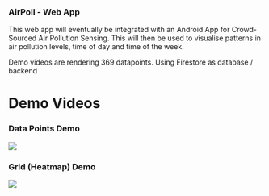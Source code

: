 ### AirPoll - Web App

This web app will eventually be integrated with an Android App for Crowd-Sourced Air Pollution Sensing.
This will then be used to visualise patterns in air pollution levels, time of day and time of the week. 

Demo videos are rendering 369 datapoints. Using Firestore as database / backend

# Demo Videos

### Data Points Demo

![](DemoGifs/CircleDemo.gif)

### Grid (Heatmap) Demo

![](DemoGifs/GridDemo.gif)
